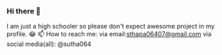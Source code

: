 ### Hi there 👋
I am just a high schooler so please don't expect awesome project in my profile. 😂
📫 How to reach me:
    via email:sthapa06407@gmail.com
    via social media(all): @sutha064   
<!--
**sutha064/sutha064** is a ✨ _special_ ✨ repository because its `README.md` (this file) appears on your GitHub profile.

Here are some ideas to get you started:

- 🔭 I’m currently working on ...
- 🌱 I’m currently learning ...
- 👯 I’m looking to collaborate on ...
- 🤔 I’m looking for help with ...
- 💬 Ask me about ...
- 📫 How to reach me: ...
- 😄 Pronouns: ...
- ⚡ Fun fact: ...
-->
